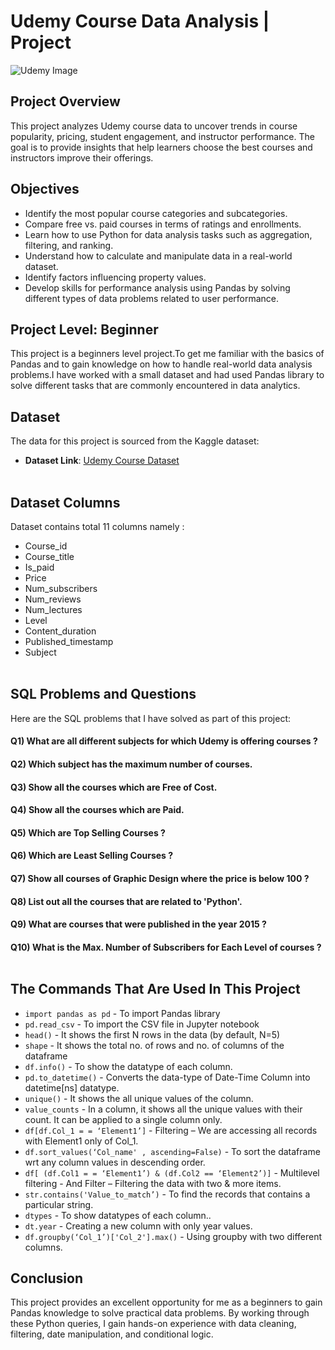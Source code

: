 # Udemy Course Data Analysis | Project

![Udemy Image](https://github.com/user-attachments/assets/fa7f1fe3-8198-4638-b127-116b520cc5f6)


## Project Overview
This project analyzes Udemy course data to uncover trends in course popularity, pricing, student engagement, and instructor performance. The goal is to provide insights that help learners choose the best courses and instructors improve their offerings.


## Objectives
- Identify the most popular course categories and subcategories.
- Compare free vs. paid courses in terms of ratings and enrollments.
- Learn how to use Python for data analysis tasks such as aggregation, filtering, and ranking.
- Understand how to calculate and manipulate data in a real-world dataset.
- Identify factors influencing property values.
- Develop skills for performance analysis using Pandas by solving different types of data problems related to user performance.


## Project Level: Beginner
This project is a beginners level project.To get me familiar with the basics of Pandas and to gain knowledge on how to handle real-world data analysis problems.I have worked with a small dataset and had used Pandas library to solve different tasks that are commonly encountered in data analytics.


## Dataset
The data for this project is sourced from the Kaggle dataset:
 - **Dataset Link**: [Udemy Course Dataset](https://www.kaggle.com/datasets/hosammhmdali/udemy-courses-dataset)<br><br>


## Dataset Columns
Dataset contains total 11 columns namely :
- Course_id
- Course_title
- Is_paid
- Price
- Num_subscribers
- Num_reviews
- Num_lectures
- Level
- Content_duration
- Published_timestamp
- Subject<br><br>
  

## SQL Problems and Questions
Here are the SQL problems that I have solved as part of this project:

#### Q1) What are all different subjects for which Udemy is offering courses ?
#### Q2) Which subject has the maximum number of courses.
#### Q3) Show all the courses which are Free of Cost.
#### Q4) Show all the courses which are Paid.
#### Q5) Which are Top Selling Courses ?
#### Q6) Which are Least Selling Courses ?
#### Q7) Show all courses of Graphic Design where the price is below 100 ?
#### Q8) List out all the courses that are related to 'Python'.
#### Q9) What are courses that were published in the year 2015 ?
#### Q10) What is the Max. Number of Subscribers for Each Level of courses ?<br><br>



## The Commands That Are Used In This Project 

- `import pandas as pd` - To import Pandas library<br>
- `pd.read_csv` - To import the CSV file in Jupyter notebook<br>
- `head()` - It shows the first N rows in the data (by default, N=5)<br>
- `shape` - It shows the total no. of rows and no. of columns of the dataframe<br>
- `df.info()` - To show the datatype of each column.
- `pd.to_datetime()` - Converts the data-type of Date-Time Column into datetime[ns] datatype.
- `unique()` - It shows the all unique values of the column.
- `value_counts` - In a column, it shows all the unique values with their count. It can be applied to a single column only.
- `df[df.Col_1 = = ‘Element1’]` - Filtering – We are accessing all records with Element1 only of Col_1.
- `df.sort_values(‘Col_name' , ascending=False)` - To sort the dataframe wrt any column values in descending order.
- `df[ (df.Col1 = = ‘Element1’) & (df.Col2 == ‘Element2’)]` - Multilevel filtering - And Filter – Filtering the data with two & more items.
- `str.contains('Value_to_match’)` - To find the records that contains a particular string.
- `dtypes` - To show datatypes of each column..
- `dt.year` - Creating a new column with only year values.
- `df.groupby(‘Col_1’)['Col_2'].max()` - Using groupby with two different columns.


## Conclusion
This project provides an excellent opportunity for me as a beginners to gain Pandas knowledge to solve practical data problems. By working through these Python queries, I gain hands-on experience with data cleaning, filtering, date manipulation, and conditional logic.


